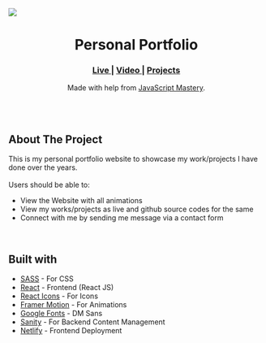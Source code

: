 <img src="https://github.com/Parth-1602/jsm-openai-codex/blob/main/frontend_react/src/assets/logo.png"></img>


<h1 align="center">Personal Portfolio</h1>

<div align="center">
  <h3>
    <a href="https://parth-sharma.netlify.app/" color="white">
      Live
    </a>
   <span> | </span>
    <a href="https://www.youtube.com/watch?v=3HNyXCPDQ7Q">
      Video
    </a>
    <span> | </span>
    <a href="https://github.com/Parth-1602/all-projects-directory">
      Projects
    </a>
  </h3>
</div>
<div align="center">
   Made with help from <a href="https://www.youtube.com/@javascriptmastery" target="_blank">JavaScript Mastery</a>.
</div>
<br>
<br>
<br>

## About The Project

<p>This is my personal portfolio website to showcase my work/projects I have done over the years.
<br><br>Users should be able to:
<ul>
  <li>View the Website with all animations</li>
  <li>View my works/projects as live and github source codes for the same</li>
  <li>Connect with me by sending me message via a contact form</li>
</ul>
<br>

## Built with 

- [SASS](https://sass-lang.com/) - For CSS
- [React](https://reactjs.org/) - Frontend (React JS)
- [React Icons](https://react-icons.github.io/react-icons/) - For Icons
- [Framer Motion](https://www.framer.com/motion/) - For Animations
- [Google Fonts](https://fonts.google.com/) - DM Sans
- [Sanity](https://www.sanity.io/) - For Backend Content Management
- [Netlify](https://www.netlify.com/) - Frontend Deployment
